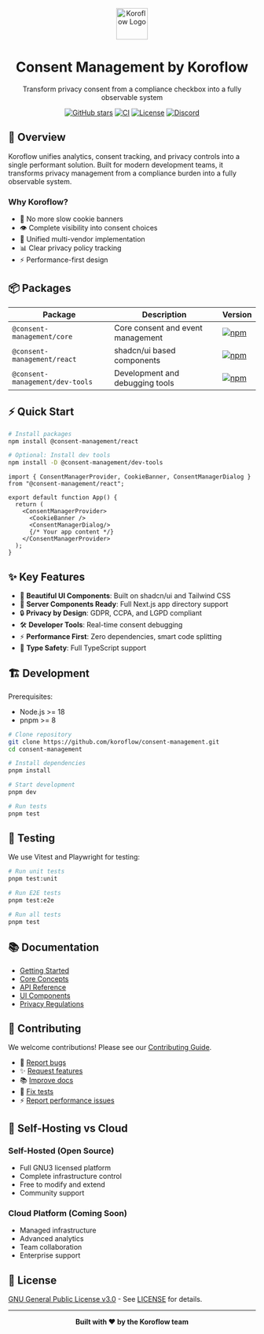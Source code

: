 <div align="center">
   <img src="https://koroflow.com/logo-icon.png" alt="Koroflow Logo" width="64" height="64" />
  <h1>Consent Management by Koroflow</h1>
  <p>Transform privacy consent from a compliance checkbox into a fully observable system</p>

  [![GitHub stars](https://img.shields.io/github/stars/consent-management?style=flat-square)](https://github.com/koroflow/consent-management)
  [![CI](https://img.shields.io/github/actions/workflow/status/consent-management/ci.yml?style=flat-square)](https://github.com/koroflow/consent-management/actions/workflows/ci.yml)
  [![License](https://img.shields.io/badge/license-GPL--3.0-blue.svg?style=flat-square)](LICENSE)
  [![Discord](https://img.shields.io/discord/1312171102268690493?style=flat-square)](https://discord.gg/koroflow)
</div>

## 🎯 Overview

Koroflow unifies analytics, consent tracking, and privacy controls into a single performant solution. Built for modern development teams, it transforms privacy management from a compliance burden into a fully observable system.

### Why Koroflow?

- 🚫 No more slow cookie banners
- 👁️ Complete visibility into consent choices
- 🔄 Unified multi-vendor implementation
- 📊 Clear privacy policy tracking
- ⚡ Performance-first design

## 📦 Packages

| Package | Description | Version |
|---------|-------------|---------|
| `@consent-management/core` | Core consent and event management | [![npm](https://img.shields.io/npm/v/@consent-management/core?style=flat-square)](https://www.npmjs.com/package/@consent-management/core) |
| `@consent-management/react` | shadcn/ui based components | [![npm](https://img.shields.io/npm/v/@consent-management/react?style=flat-square)](https://www.npmjs.com/package/@consent-management/react) |
| `@consent-management/dev-tools` | Development and debugging tools | [![npm](https://img.shields.io/npm/v/@consent-management/dev-tools?style=flat-square)](https://www.npmjs.com/package/@consent-management/dev-tools) |

## ⚡ Quick Start

```bash
# Install packages
npm install @consent-management/react

# Optional: Install dev tools
npm install -D @consent-management/dev-tools
```

```tsx
import { ConsentManagerProvider, CookieBanner, ConsentManagerDialog } from "@consent-management/react";

export default function App() {
  return (
    <ConsentManagerProvider>
      <CookieBanner />
      <ConsentManagerDialog/>
      {/* Your app content */}
    </ConsentManagerProvider>
  );
}
```

## ✨ Key Features

- 🎨 **Beautiful UI Components**: Built on shadcn/ui and Tailwind CSS
- 📱 **Server Components Ready**: Full Next.js app directory support
- 🔒 **Privacy by Design**: GDPR, CCPA, and LGPD compliant
- 🛠️ **Developer Tools**: Real-time consent debugging
- ⚡ **Performance First**: Zero dependencies, smart code splitting
- 🎯 **Type Safety**: Full TypeScript support

## 🏗️ Development

Prerequisites:
- Node.js >= 18
- pnpm >= 8

```bash
# Clone repository
git clone https://github.com/koroflow/consent-management.git
cd consent-management

# Install dependencies
pnpm install

# Start development
pnpm dev

# Run tests
pnpm test
```

## 🧪 Testing

We use Vitest and Playwright for testing:

```bash
# Run unit tests
pnpm test:unit

# Run E2E tests
pnpm test:e2e

# Run all tests
pnpm test
```

## 📚 Documentation

- [Getting Started](https://consent.management/docs)
- [Core Concepts](https://consent.management/docs/concepts)
- [API Reference](https://consent.management/docs/api)
- [UI Components](https://consent.management/docs/framework/react)
- [Privacy Regulations](https://consent.management/docs/regulations)

## 🤝 Contributing

We welcome contributions! Please see our [Contributing Guide](CONTRIBUTING.md).

- 🐛 [Report bugs](https://github.com/koroflow/consent-management/issues/new?template=bug_report.yml)
- ✨ [Request features](https://github.com/koroflow/consent-management/issues/new?template=feature_request.yml)
- 📚 [Improve docs](https://github.com/koroflow/consent-management/issues/new?template=doc_report.yml)
- 🧪 [Fix tests](https://github.com/koroflow/consent-management/issues/new?template=test.yml)
- ⚡ [Report performance issues](https://github.com/koroflow/consent-management/issues/new?template=performance.yml)

## 🌟 Self-Hosting vs Cloud

### Self-Hosted (Open Source)
- Full GNU3 licensed platform
- Complete infrastructure control
- Free to modify and extend
- Community support

### Cloud Platform (Coming Soon)
- Managed infrastructure
- Advanced analytics
- Team collaboration
- Enterprise support

## 📜 License

[GNU General Public License v3.0](LICENSE) - See [LICENSE](LICENSE) for details.

---

<div align="center">
  <strong>Built with ❤️ by the Koroflow team</strong>
</div>